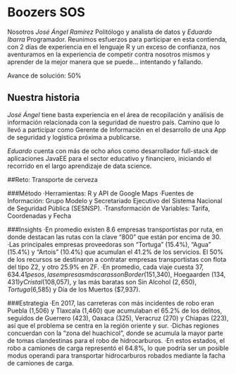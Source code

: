 # Boozers SOS
Nosotros *José Ángel Ramírez* Politólogo y analista de datos y *Eduardo Ibarra* Programador. Reunimos esfuerzos para participar en esta contienda, con 2 días de experiencia en el lenguaje R y un exceso de confianza, nos aventuramos en la experiencia de competir contra nosotros mismos y aprender de la mejor manera que se puede... intentando y fallando.

Avance de solución: 50%

## Nuestra historia
*José Ángel* tiene basta experiencia en el área de recopilación y análisis de información relacionada con la seguridad de nuestro país. Camino que lo llevó a participar como Gerente de Información en el desarrollo de una App de seguridad y logística próxima a publicarse.

*Eduardo* cuenta con más de ocho años como desarrollador full-stack de aplicaciones JavaEE para el sector educativo y financiero, iniciando el recorrido en el largo aprendizaje de data science.

##Reto: Transporte de cerveza

###Método
·Herramientas: R y API de Google Maps
·Fuentes de Información: Grupo Modelo y Secretariado Ejecutivo del Sistema Nacional de Seguridad Pública (SESNSP).
·Transformación de Variables: Tarifa, Coordenadas y Fecha

###Insights
·En promedio existen 8.6 empresas transportistas por ruta, en donde destacan las rutas con la clave “800” que están por encima de 30.
·Las principales empresas proveedoras son “Tortuga” (15.4%), “Agua” (15.4%) y “Artois” (10.4%) que acumulan el 41.2% de los servicios.
El 50% de los recursos se destinaron a contratar empresas transportistas con flota del tipo Z2, y otro 25.9% en ZF.
·En promedio, cada viaje cuesta  $37,634.41 pesos, las empresas más caras son Border ($151,340), Hoegaarden ($134,431) y Cristal ($108,057), y las más baratas son Sin Alcohol ($2,650), Tortuga ($6,585) y Día de los Muertos ($7,937).

###Estrategia
·En 2017, las carreteras con más incidentes de robo eran Puebla (1,506) y Tlaxcala (1,460) que acumulaban el 65.2% de los delitos, seguidos de Guerrero (423), Oaxaca (325), Veracruz (270) y Chiapas (223), así que el problema se centra en la región oriente y sur.
·Dichas regiones concuerdan con la “zona del huachicol”, donde se acumula la mayor parte de tomas clandestinas para el robo de hidrocarburos.
·En estos estados, el robo a camiones de carga representó el 64.8%, lo que podría ser un posible modus operandi para transportar hidrocarburos robados mediante la facha de camiones de carga.
